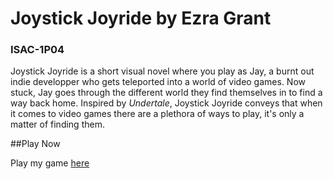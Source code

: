 # Joystick Joyride by Ezra Grant

### ISAC-1P04

Joystick Joyride is a short visual novel where you play as Jay, a burnt out indie developper who gets teleported into a world of video games. Now stuck, Jay goes through the different world they find themselves in to find a way back home. Inspired by *Undertale*, Joystick Joyride conveys that when it comes to video games there are a plethora of ways to play, it's only a matter of finding them.

##Play Now

Play my game [here](final_build/joystick_mania_final_build.html)
